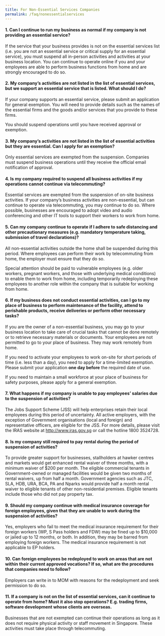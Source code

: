 ```yaml
---
title: For Non-Essential Services Companies
permalink: /faq/nonessentialservices
---
```


#### **1. Can I continue to run my business as normal if my company is not providing an essential service?**
If the service that your business provides is not on the essential services list (i.e. you are not an essential service or critical supply for an essential service), you must suspend all in-person activities and activities at your business location.  You can continue to operate online if you and your employees are able to perform business functions from home and are strongly encouraged to do so.

#### **2. My company’s activities are not listed in the list of essential services, but we support an essential service that is listed. What should I do?**
If your company supports an essential service, please submit an application for general exemption. You will need to provide details such as the names of the essential firms and the goods and/or services that you provide to these firms.

You should suspend operations until you have received approval or exemption.

#### **3. My company’s activities are not listed in the list of essential activities but they are essential. Can I apply for an exemption?**
Only essential services are exempted from the suspension. Companies must suspend business operations until they receive the official email notification of approval.

#### **4. Is my company required to suspend all business activities if my operations cannot continue via telecommuting?**
Essential services are exempted from the suspension of on-site business activities. If your company’s business activities are non-essential, but can continue to operate via telecommuting, you may continue to do so. Where possible, businesses are encouraged to adopt video and audio conferencing and other IT tools to support their workers to work from home.

#### **5. Can my company continue to operate if I adhere to safe distancing and other precautionary measures (e.g. mandatory temperature taking, submission of travel declarations)?**
All non-essential activities outside the home shall be suspended during this period. Where employees can perform their work by telecommuting from home, the employer must ensure that they do so.

Special attention should be paid to vulnerable employees (e.g. older workers, pregnant workers, and those with underlying medical conditions) to enable them to work from home, including temporarily redeploying these employees to another role within the company that is suitable for working from home.

#### **6. If my business does not conduct essential activities, can I go to my place of business to perform maintenance of the facility, attend to perishable products, receive deliveries or perform other necessary tasks?**
If you are the owner of a non-essential business, you may go to your business location to take care of crucial tasks that cannot be done remotely or to retrieve necessary materials or documents. Your employees are not permitted to go to your place of business.  They may work remotely from home.

If you need to activate your employees to work on-site for short periods of time (i.e. less than a day), you need to apply for a time-limited exemption. Please submit your application **one day before** the required date of use.

If you need to maintain a small workforce at your place of business for safety purposes, please apply for a general exemption.

#### **7. What happens if my company is unable to pay employees’ salaries due to the suspension of activities?**
The Jobs Support Scheme (JSS) will help enterprises retain their local employees during this period of uncertainty. All active employers, with the exception of Government organisations (local and foreign) and representative officers, are eligible for the JSS. For more details, please visit the IRAS website at <a href="http://www.iras.gov.sg" target="_blank">http://www.iras.gov.sg</a> or call the hotline 1800 3524728.

#### **8. Is my company still required to pay rental during the period of suspension of activities?**
To provide greater support for businesses, stallholders at hawker centres and markets would get enhanced rental waiver of three months, with a minimum waiver of $200 per month. The eligible commercial tenants in Government-owned or managed facilities would be given two months of rental waivers, up from half a month. Government agencies such as JTC, SLA, HDB, URA, BCA, PA and Nparks would provide half a month rental waiver to eligible tenants of other non-residential premises. Eligible tenants include those who did not pay property tax.

#### **9. Should my company continue with medical insurance coverage for foreign employees, given that they are unable to work during the suspension of activities?**
Yes, employers who fail to meet the medical insurance requirement for their foreign workers (WP, S Pass holders and FDW) may be fined up to $10,000 or jailed up to 12 months, or both. In addition, they may be barred from employing foreign workers. The medical insurance requirement is not applicable to EP holders.

#### **10. Can foreign employees be redeployed to work on areas that are not within their current approved vocations? If so, what are the procedures that companies need to follow?**
Employers can write in to MOM with reasons for the redeployment and seek permission to do so.

#### **11. If a company is not on the list of essential services, can it continue to operate from home? Must it also stop operations? E.g. trading firms, software development whose clients are overseas.**
Businesses that are not exempted can continue their operations as long as it does not require physical activity or staff movement in Singapore. These activities must take place through telecommuting.
